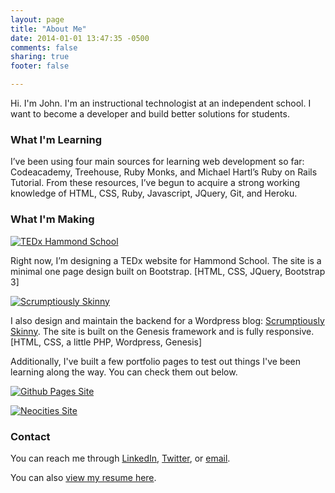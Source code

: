 ```yaml
---
layout: page
title: "About Me"
date: 2014-01-01 13:47:35 -0500
comments: false
sharing: true
footer: false

---
```

Hi. I'm John. I'm an instructional technologist at an independent school. I want to become a developer and build better solutions for students.

### What I'm Learning

I’ve been using four main sources for learning web development so far: Codeacademy, Treehouse, Ruby Monks, and Michael Hartl’s Ruby on Rails Tutorial. From these resources, I’ve begun to acquire a strong working knowledge of HTML, CSS, Ruby, Javascript, JQuery, Git, and Heroku.

### What I'm Making
[![TEDx Hammond School](http://johnkeith.github.io/aboutme/img/tedxcap.jpg)](http://www.tedxhammondschool.com)

Right now, I’m designing a TEDx website for Hammond School. The site is a minimal one page design built on Bootstrap. [HTML, CSS, JQuery, Bootstrap 3]

[![Scrumptiously Skinny](http://johnkeith.github.io/aboutme/img/sskcap.jpg)](http://www.scrumptiouslyskinny.com)

I also design and maintain the backend for a Wordpress blog: <a href="http://www.scrumptiouslyskinny.com">Scrumptiously Skinny</a>. The site is built on the Genesis framework and is fully responsive. [HTML, CSS, a little PHP, Wordpress, Genesis]

Additionally, I've built a few portfolio pages to test out things I've been learning along the way. You can check them out below.

[![Github Pages Site](http://farm8.staticflickr.com/7377/11708451814_e1800c2bc0_z.jpg)](http://johnkeith.github.io/aboutme)

[![Neocities Site](http://farm8.staticflickr.com/7380/11708325763_a415af7ec5_z.jpg)](http://johnkeith.neocities.org)

### Contact

You can reach me through [LinkedIn](http://www.linkedin.com/in/johnterrellkeith), [Twitter](https://twitter.com/mrjohnkeith), or [email](mailto:johnkeith@outlook.com). 

You can also [view my resume here](https://www.dropbox.com/s/dzajeiutr5n5sky/JohnTerrellKeith-site.pdf).



